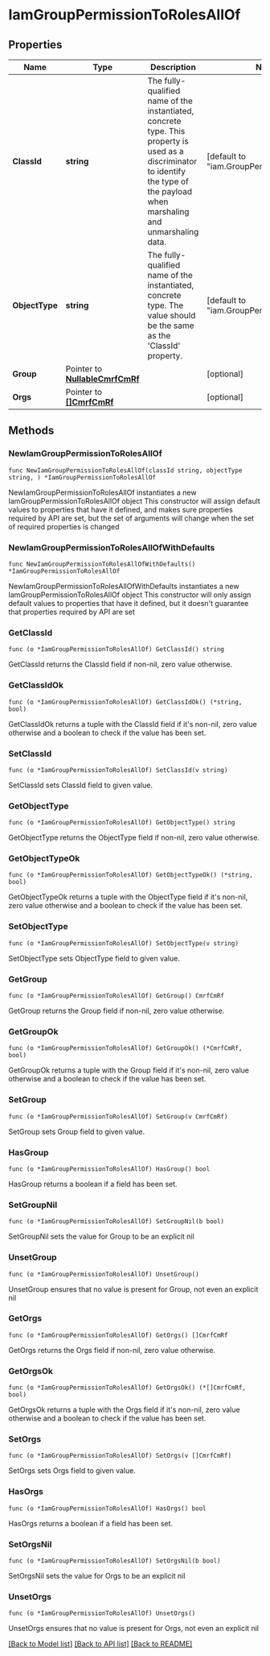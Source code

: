 # IamGroupPermissionToRolesAllOf

## Properties

Name | Type | Description | Notes
------------ | ------------- | ------------- | -------------
**ClassId** | **string** | The fully-qualified name of the instantiated, concrete type. This property is used as a discriminator to identify the type of the payload when marshaling and unmarshaling data. | [default to "iam.GroupPermissionToRoles"]
**ObjectType** | **string** | The fully-qualified name of the instantiated, concrete type. The value should be the same as the &#39;ClassId&#39; property. | [default to "iam.GroupPermissionToRoles"]
**Group** | Pointer to [**NullableCmrfCmRf**](cmrf.CmRf.md) |  | [optional] 
**Orgs** | Pointer to [**[]CmrfCmRf**](CmrfCmRf.md) |  | [optional] 

## Methods

### NewIamGroupPermissionToRolesAllOf

`func NewIamGroupPermissionToRolesAllOf(classId string, objectType string, ) *IamGroupPermissionToRolesAllOf`

NewIamGroupPermissionToRolesAllOf instantiates a new IamGroupPermissionToRolesAllOf object
This constructor will assign default values to properties that have it defined,
and makes sure properties required by API are set, but the set of arguments
will change when the set of required properties is changed

### NewIamGroupPermissionToRolesAllOfWithDefaults

`func NewIamGroupPermissionToRolesAllOfWithDefaults() *IamGroupPermissionToRolesAllOf`

NewIamGroupPermissionToRolesAllOfWithDefaults instantiates a new IamGroupPermissionToRolesAllOf object
This constructor will only assign default values to properties that have it defined,
but it doesn't guarantee that properties required by API are set

### GetClassId

`func (o *IamGroupPermissionToRolesAllOf) GetClassId() string`

GetClassId returns the ClassId field if non-nil, zero value otherwise.

### GetClassIdOk

`func (o *IamGroupPermissionToRolesAllOf) GetClassIdOk() (*string, bool)`

GetClassIdOk returns a tuple with the ClassId field if it's non-nil, zero value otherwise
and a boolean to check if the value has been set.

### SetClassId

`func (o *IamGroupPermissionToRolesAllOf) SetClassId(v string)`

SetClassId sets ClassId field to given value.


### GetObjectType

`func (o *IamGroupPermissionToRolesAllOf) GetObjectType() string`

GetObjectType returns the ObjectType field if non-nil, zero value otherwise.

### GetObjectTypeOk

`func (o *IamGroupPermissionToRolesAllOf) GetObjectTypeOk() (*string, bool)`

GetObjectTypeOk returns a tuple with the ObjectType field if it's non-nil, zero value otherwise
and a boolean to check if the value has been set.

### SetObjectType

`func (o *IamGroupPermissionToRolesAllOf) SetObjectType(v string)`

SetObjectType sets ObjectType field to given value.


### GetGroup

`func (o *IamGroupPermissionToRolesAllOf) GetGroup() CmrfCmRf`

GetGroup returns the Group field if non-nil, zero value otherwise.

### GetGroupOk

`func (o *IamGroupPermissionToRolesAllOf) GetGroupOk() (*CmrfCmRf, bool)`

GetGroupOk returns a tuple with the Group field if it's non-nil, zero value otherwise
and a boolean to check if the value has been set.

### SetGroup

`func (o *IamGroupPermissionToRolesAllOf) SetGroup(v CmrfCmRf)`

SetGroup sets Group field to given value.

### HasGroup

`func (o *IamGroupPermissionToRolesAllOf) HasGroup() bool`

HasGroup returns a boolean if a field has been set.

### SetGroupNil

`func (o *IamGroupPermissionToRolesAllOf) SetGroupNil(b bool)`

 SetGroupNil sets the value for Group to be an explicit nil

### UnsetGroup
`func (o *IamGroupPermissionToRolesAllOf) UnsetGroup()`

UnsetGroup ensures that no value is present for Group, not even an explicit nil
### GetOrgs

`func (o *IamGroupPermissionToRolesAllOf) GetOrgs() []CmrfCmRf`

GetOrgs returns the Orgs field if non-nil, zero value otherwise.

### GetOrgsOk

`func (o *IamGroupPermissionToRolesAllOf) GetOrgsOk() (*[]CmrfCmRf, bool)`

GetOrgsOk returns a tuple with the Orgs field if it's non-nil, zero value otherwise
and a boolean to check if the value has been set.

### SetOrgs

`func (o *IamGroupPermissionToRolesAllOf) SetOrgs(v []CmrfCmRf)`

SetOrgs sets Orgs field to given value.

### HasOrgs

`func (o *IamGroupPermissionToRolesAllOf) HasOrgs() bool`

HasOrgs returns a boolean if a field has been set.

### SetOrgsNil

`func (o *IamGroupPermissionToRolesAllOf) SetOrgsNil(b bool)`

 SetOrgsNil sets the value for Orgs to be an explicit nil

### UnsetOrgs
`func (o *IamGroupPermissionToRolesAllOf) UnsetOrgs()`

UnsetOrgs ensures that no value is present for Orgs, not even an explicit nil

[[Back to Model list]](../README.md#documentation-for-models) [[Back to API list]](../README.md#documentation-for-api-endpoints) [[Back to README]](../README.md)


